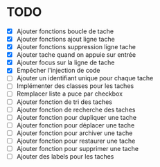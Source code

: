 # TODO

- [X] Ajouter fonctions boucle de tache
- [X] Ajouter fonctions ajout ligne tache
- [X] Ajouter fonctions suppression ligne tache
- [X] Ajouter tache quand on appuie sur entrée
- [X] Ajouter focus sur la ligne de tache
- [X] Empêcher l'injection de code
- [ ] Ajouter un identifiant unique pour chaque tache
- [ ] Implémenter des classes pour les taches
- [ ] Remplacer liste a puce par checkbox
- [ ] Ajouter fonction de tri des taches
- [ ] Ajouter fonction de recherche des taches
- [ ] Ajouter fonction pour dupliquer une tache
- [ ] Ajouter fonction pour déplacer une tache
- [ ] Ajouter fonction pour archiver une tache
- [ ] Ajouter fonction pour restaurer une tache
- [ ] Ajouter fonction pour supprimer une tache
- [ ] Ajouter des labels pour les taches
